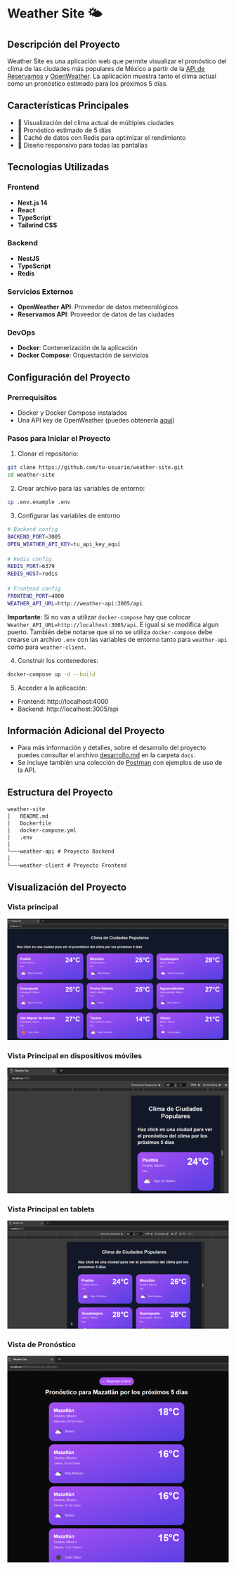 # Weather Site 🌤️

## Descripción del Proyecto

Weather Site es una aplicación web que permite visualizar el pronóstico del clima de las ciudades más populares de México a partir de la [API de Reservamos](https://search.reservamos.mx/api/v2/places) y [OpenWeather](https://openweathermap.org/api). La aplicación muestra tanto el clima actual como un pronóstico estimado para los próximos 5 días.

## Características Principales

- 📍 Visualización del clima actual de múltiples ciudades
- 📅 Pronóstico estimado de 5 días
- 💾 Caché de datos con Redis para optimizar el rendimiento
- 📱 Diseño responsivo para todas las pantallas

## Tecnologías Utilizadas

### Frontend

- **Next.js 14**
- **React**
- **TypeScript**
- **Tailwind CSS**

### Backend

- **NestJS**
- **TypeScript**
- **Redis**

### Servicios Externos

- **OpenWeather API**: Proveedor de datos meteorológicos
- **Reservamos API**: Proveedor de datos de las ciudades

### DevOps

- **Docker**: Contenerización de la aplicación
- **Docker Compose**: Orquestación de servicios

## Configuración del Proyecto

### Prerrequisitos

- Docker y Docker Compose instalados
- Una API key de OpenWeather (puedes obtenerla [aquí](https://openweathermap.org/api))

### Pasos para Iniciar el Proyecto

1. Clonar el repositorio:

```bash
git clone https://github.com/tu-usuario/weather-site.git
cd weather-site
```

2. Crear archivo para las variables de entorno:

```bash
cp .env.example .env
```

3. Configurar las variables de entorno

```bash
# Backend config
BACKEND_PORT=3005
OPEN_WEATHER_API_KEY=tu_api_key_aquí

# Redis config
REDIS_PORT=6379
REDIS_HOST=redis

# Frontend config
FRONTEND_PORT=4000
WEATHER_API_URL=http://weather-api:3005/api
```

**Importante**: Si no vas a utilizar `docker-compose` hay que colocar `Weather_API_URL=http://localhost:3005/api`. E igual si se modifica algun puerto.
También debe notarse que si no se utiliza `docker-compose` debe crearse un archivo `.env` con las variables de entorno tanto para `weather-api` como para `weather-client`.

4. Construir los contenedores:

```bash
docker-compose up -d --build
```

5. Acceder a la aplicación:

- Frontend: http://localhost:4000
- Backend: http://localhost:3005/api

## Información Adicional del Proyecto

- Para más información y detalles, sobre el desarrollo del proyecto puedes consultar el archivo [desarrollo.md](./docs/desarrollo.md) en la carpeta `docs`.
- Se incluye también una colección de [Postman](./docs/Weather-API.postman_collection.json) con ejemplos de uso de la API.

## Estructura del Proyecto

```
weather-site
│   README.md
│   Dockerfile
│   docker-compose.yml
│   .env
│
└───weather-api # Proyecto Backend
│
└───weather-client # Proyecto Frontend
```

## Visualización del Proyecto

### Vista principal

![Vista Principal](./docs/img/MainViewExample.png)

### Vista Principal en dispositivos móviles

![Vista Principal en dispositivos móviles](./docs/img/MobileViewExample.png)

### Vista Principal en tablets

![Vista Principal en tablets](./docs/img/TabletViewExample.png)

### Vista de Pronóstico

![Vista de Pronóstico](./docs/img/WeekForecastExample.png)

